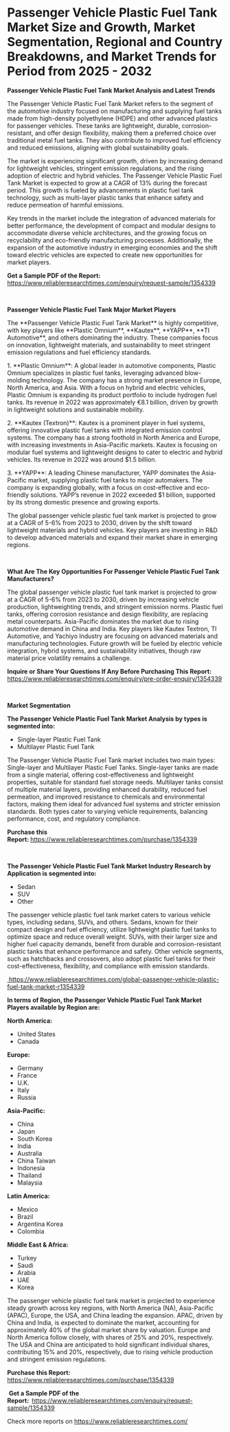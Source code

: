 <p><h1>Passenger Vehicle Plastic Fuel Tank Market Size and Growth, Market Segmentation, Regional and Country Breakdowns, and Market Trends for Period from 2025 -  2032</h1></p><p><strong>Passenger Vehicle Plastic Fuel Tank Market Analysis and Latest Trends</strong></p>
<p><p>The Passenger Vehicle Plastic Fuel Tank Market refers to the segment of the automotive industry focused on manufacturing and supplying fuel tanks made from high-density polyethylene (HDPE) and other advanced plastics for passenger vehicles. These tanks are lightweight, durable, corrosion-resistant, and offer design flexibility, making them a preferred choice over traditional metal fuel tanks. They also contribute to improved fuel efficiency and reduced emissions, aligning with global sustainability goals.</p><p>The market is experiencing significant growth, driven by increasing demand for lightweight vehicles, stringent emission regulations, and the rising adoption of electric and hybrid vehicles. The Passenger Vehicle Plastic Fuel Tank Market is expected to grow at a CAGR of 13% during the forecast period. This growth is fueled by advancements in plastic fuel tank technology, such as multi-layer plastic tanks that enhance safety and reduce permeation of harmful emissions.</p><p>Key trends in the market include the integration of advanced materials for better performance, the development of compact and modular designs to accommodate diverse vehicle architectures, and the growing focus on recyclability and eco-friendly manufacturing processes. Additionally, the expansion of the automotive industry in emerging economies and the shift toward electric vehicles are expected to create new opportunities for market players.</p></p>
<p><strong>Get a Sample PDF of the Report:&nbsp;</strong> <a href="https://www.reliableresearchtimes.com/enquiry/request-sample/1354339?utm_campaign=2006&utm_medium=2&utm_source=Github&utm_content=ia&utm_term=24012025&utm_id=passenger-vehicle-plastic-fuel-tank">https://www.reliableresearchtimes.com/enquiry/request-sample/1354339</a></p>
<p>&nbsp;</p>
<p><strong>Passenger Vehicle Plastic Fuel Tank Major Market Players</strong></p>
<p><p>The **Passenger Vehicle Plastic Fuel Tank Market** is highly competitive, with key players like **Plastic Omnium**, **Kautex**, **YAPP**, **TI Automotive**, and others dominating the industry. These companies focus on innovation, lightweight materials, and sustainability to meet stringent emission regulations and fuel efficiency standards.</p><p>1. **Plastic Omnium**: A global leader in automotive components, Plastic Omnium specializes in plastic fuel tanks, leveraging advanced blow-molding technology. The company has a strong market presence in Europe, North America, and Asia. With a focus on hybrid and electric vehicles, Plastic Omnium is expanding its product portfolio to include hydrogen fuel tanks. Its revenue in 2022 was approximately €8.1 billion, driven by growth in lightweight solutions and sustainable mobility.</p><p>2. **Kautex (Textron)**: Kautex is a prominent player in fuel systems, offering innovative plastic fuel tanks with integrated emission control systems. The company has a strong foothold in North America and Europe, with increasing investments in Asia-Pacific markets. Kautex is focusing on modular fuel systems and lightweight designs to cater to electric and hybrid vehicles. Its revenue in 2022 was around $1.5 billion.</p><p>3. **YAPP**: A leading Chinese manufacturer, YAPP dominates the Asia-Pacific market, supplying plastic fuel tanks to major automakers. The company is expanding globally, with a focus on cost-effective and eco-friendly solutions. YAPP’s revenue in 2022 exceeded $1 billion, supported by its strong domestic presence and growing exports.</p><p>The global passenger vehicle plastic fuel tank market is projected to grow at a CAGR of 5-6% from 2023 to 2030, driven by the shift toward lightweight materials and hybrid vehicles. Key players are investing in R&D to develop advanced materials and expand their market share in emerging regions.</p></p>
<p>&nbsp;</p>
<p><strong>What Are The Key Opportunities For Passenger Vehicle Plastic Fuel Tank Manufacturers?</strong></p>
<p><p>The global passenger vehicle plastic fuel tank market is projected to grow at a CAGR of 5-6% from 2023 to 2030, driven by increasing vehicle production, lightweighting trends, and stringent emission norms. Plastic fuel tanks, offering corrosion resistance and design flexibility, are replacing metal counterparts. Asia-Pacific dominates the market due to rising automotive demand in China and India. Key players like Kautex Textron, TI Automotive, and Yachiyo Industry are focusing on advanced materials and manufacturing technologies. Future growth will be fueled by electric vehicle integration, hybrid systems, and sustainability initiatives, though raw material price volatility remains a challenge.</p></p>
<p><strong>Inquire or Share Your Questions If Any Before Purchasing This Report:</strong> <a href="https://www.reliableresearchtimes.com/enquiry/pre-order-enquiry/1354339?utm_campaign=2006&utm_medium=2&utm_source=Github&utm_content=ia&utm_term=24012025&utm_id=passenger-vehicle-plastic-fuel-tank">https://www.reliableresearchtimes.com/enquiry/pre-order-enquiry/1354339</a></p>
<p>&nbsp;</p>
<p><strong>Market Segmentation</strong></p>
<p><strong>The Passenger Vehicle Plastic Fuel Tank Market Analysis by types is segmented into:</strong></p>
<p><ul><li>Single-layer Plastic Fuel Tank</li><li>Multilayer Plastic Fuel Tank</li></ul></p>
<p><p>The Passenger Vehicle Plastic Fuel Tank market includes two main types: Single-layer and Multilayer Plastic Fuel Tanks. Single-layer tanks are made from a single material, offering cost-effectiveness and lightweight properties, suitable for standard fuel storage needs. Multilayer tanks consist of multiple material layers, providing enhanced durability, reduced fuel permeation, and improved resistance to chemicals and environmental factors, making them ideal for advanced fuel systems and stricter emission standards. Both types cater to varying vehicle requirements, balancing performance, cost, and regulatory compliance.</p></p>
<p><strong>Purchase this Report:&nbsp;</strong><a href="https://www.reliableresearchtimes.com/purchase/1354339?utm_campaign=2006&utm_medium=2&utm_source=Github&utm_content=ia&utm_term=24012025&utm_id=passenger-vehicle-plastic-fuel-tank">https://www.reliableresearchtimes.com/purchase/1354339</a></p>
<p>&nbsp;</p>
<p><strong>The Passenger Vehicle Plastic Fuel Tank Market Industry Research by Application is segmented into:</strong></p>
<p><ul><li>Sedan</li><li>SUV</li><li>Other</li></ul></p>
<p><p>The passenger vehicle plastic fuel tank market caters to various vehicle types, including sedans, SUVs, and others. Sedans, known for their compact design and fuel efficiency, utilize lightweight plastic fuel tanks to optimize space and reduce overall weight. SUVs, with their larger size and higher fuel capacity demands, benefit from durable and corrosion-resistant plastic tanks that enhance performance and safety. Other vehicle segments, such as hatchbacks and crossovers, also adopt plastic fuel tanks for their cost-effectiveness, flexibility, and compliance with emission standards.</p></p>
<p><a href="https://www.reliableresearchtimes.com/global-passenger-vehicle-plastic-fuel-tank-market-r1354339?utm_campaign=2006&utm_medium=2&utm_source=Github&utm_content=ia&utm_term=24012025&utm_id=passenger-vehicle-plastic-fuel-tank">&nbsp;https://www.reliableresearchtimes.com/global-passenger-vehicle-plastic-fuel-tank-market-r1354339</a></p>
<p><strong>In terms of Region, the Passenger Vehicle Plastic Fuel Tank Market Players available by Region are:</strong></p>
<p>
    <p> <strong> North America: </strong>
        <ul>
            <li>United States</li>
            <li>Canada</li>
        </ul>
        </p> 
    <p> <strong> Europe: </strong>
        <ul>
            <li>Germany</li>
            <li>France</li>
            <li>U.K.</li>
            <li>Italy</li>
            <li>Russia</li>
        </ul>
        </p> 
    <p> <strong> Asia-Pacific: </strong>
        <ul>
            <li>China</li>
            <li>Japan</li>
            <li>South Korea</li>
            <li>India</li>
            <li>Australia</li>
            <li>China Taiwan</li>
            <li>Indonesia</li>
            <li>Thailand</li>
            <li>Malaysia</li>
        </ul>
        </p> 
    <p> <strong> Latin America: </strong>
        <ul>
            <li>Mexico</li>
            <li>Brazil</li>
            <li>Argentina Korea</li>
            <li>Colombia</li>
        </ul>
        </p> 
    <p> <strong> Middle East & Africa: </strong>
        <ul>
            <li>Turkey</li>
            <li>Saudi</li>
            <li>Arabia</li>
            <li>UAE</li>
            <li>Korea</li>
        </ul>
    </p>
    </p>
<p><p>The passenger vehicle plastic fuel tank market is projected to experience steady growth across key regions, with North America (NA), Asia-Pacific (APAC), Europe, the USA, and China leading the expansion. APAC, driven by China and India, is expected to dominate the market, accounting for approximately 40% of the global market share by valuation. Europe and North America follow closely, with shares of 25% and 20%, respectively. The USA and China are anticipated to hold significant individual shares, contributing 15% and 20%, respectively, due to rising vehicle production and stringent emission regulations.</p></p>
<p><strong>Purchase this Report: </strong><a href="https://www.reliableresearchtimes.com/purchase/1354339?utm_campaign=2006&utm_medium=2&utm_source=Github&utm_content=ia&utm_term=24012025&utm_id=passenger-vehicle-plastic-fuel-tank">https://www.reliableresearchtimes.com/purchase/1354339</a></p>
<p>&nbsp;<strong>Get a Sample PDF of the Report:&nbsp;&nbsp;</strong><a href="https://www.reliableresearchtimes.com/enquiry/request-sample/1354339?utm_campaign=2006&utm_medium=2&utm_source=Github&utm_content=ia&utm_term=24012025&utm_id=passenger-vehicle-plastic-fuel-tank">https://www.reliableresearchtimes.com/enquiry/request-sample/1354339</a></p>
<p><strong></strong></p>
<p>Check more reports on <a href="https://www.reliableresearchtimes.com/?utm_campaign=2006&utm_medium=2&utm_source=Github&utm_content=ia&utm_term=24012025&utm_id=passenger-vehicle-plastic-fuel-tank">https://www.reliableresearchtimes.com/</a></p>